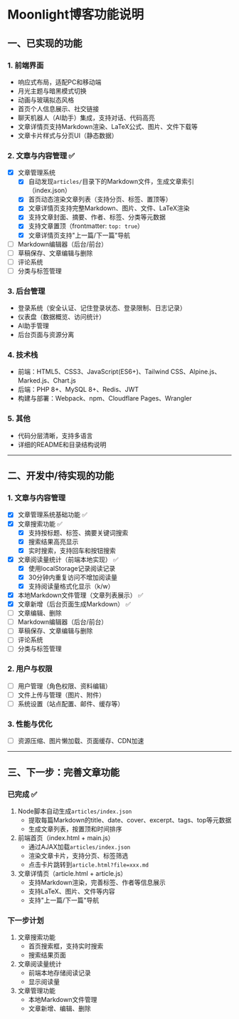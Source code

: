 # Moonlight博客功能说明

## 一、已实现的功能

### 1. 前端界面
- 响应式布局，适配PC和移动端
- 月光主题与暗黑模式切换
- 动画与玻璃拟态风格
- 首页个人信息展示、社交链接
- 聊天机器人（AI助手）集成，支持对话、代码高亮
- 文章详情页支持Markdown渲染、LaTeX公式、图片、文件下载等
- 文章卡片样式与分页UI（静态数据）

### 2. 文章与内容管理 ✅
- [x] 文章管理系统
  - [x] 自动发现`articles/`目录下的Markdown文件，生成文章索引（index.json）
  - [x] 首页动态渲染文章列表（支持分页、标签、置顶等）
  - [x] 文章详情页支持完整Markdown、图片、文件、LaTeX渲染
  - [x] 支持文章封面、摘要、作者、标签、分类等元数据
  - [x] 支持文章置顶（frontmatter: `top: true`）
  - [x] 文章详情页支持"上一篇/下一篇"导航
- [ ] Markdown编辑器（后台/前台）
- [ ] 草稿保存、文章编辑与删除
- [ ] 评论系统
- [ ] 分类与标签管理

### 3. 后台管理
- 登录系统（安全认证、记住登录状态、登录限制、日志记录）
- 仪表盘（数据概览、访问统计）
- AI助手管理
- 后台页面与资源分离

### 4. 技术栈
- 前端：HTML5、CSS3、JavaScript(ES6+)、Tailwind CSS、Alpine.js、Marked.js、Chart.js
- 后端：PHP 8+、MySQL 8+、Redis、JWT
- 构建与部署：Webpack、npm、Cloudflare Pages、Wrangler

### 5. 其他
- 代码分层清晰，支持多语言
- 详细的README和目录结构说明

---

## 二、开发中/待实现的功能

### 1. 文章与内容管理
- [x] 文章管理系统基础功能 ✅
- [x] 文章搜索功能 ✅
  - [x] 支持按标题、标签、摘要关键词搜索
  - [x] 搜索结果高亮显示
  - [x] 实时搜索，支持回车和按钮搜索
- [x] 文章阅读量统计（前端本地实现） ✅
  - [x] 使用localStorage记录阅读记录
  - [x] 30分钟内重复访问不增加阅读量
  - [x] 支持阅读量格式化显示（k/w）
- [x] 本地Markdown文件管理（文章列表展示） ✅
- [x] 文章新增（后台页面生成Markdown） ✅
- [ ] 文章编辑、删除
- [ ] Markdown编辑器（后台/前台）
- [ ] 草稿保存、文章编辑与删除
- [ ] 评论系统
- [ ] 分类与标签管理

### 2. 用户与权限
- [ ] 用户管理（角色权限、资料编辑）
- [ ] 文件上传与管理（图片、附件）
- [ ] 系统设置（站点配置、邮件、缓存等）

### 3. 性能与优化
- [ ] 资源压缩、图片懒加载、页面缓存、CDN加速

---

## 三、下一步：完善文章功能

### 已完成 ✅
1. Node脚本自动生成`articles/index.json`
   - 提取每篇Markdown的title、date、cover、excerpt、tags、top等元数据
   - 生成文章列表，按置顶和时间排序
2. 前端首页（index.html + main.js）
   - 通过AJAX加载`articles/index.json`
   - 渲染文章卡片，支持分页、标签筛选
   - 点击卡片跳转到`article.html?file=xxx.md`
3. 文章详情页（article.html + article.js）
   - 支持Markdown渲染，完善标签、作者等信息展示
   - 支持LaTeX、图片、文件等内容
   - 支持"上一篇/下一篇"导航

### 下一步计划
1. 文章搜索功能
   - 首页搜索框，支持实时搜索
   - 搜索结果页面
2. 文章阅读量统计
   - 前端本地存储阅读记录
   - 显示阅读量
3. 文章管理功能
   - 本地Markdown文件管理
   - 文章新增、编辑、删除 